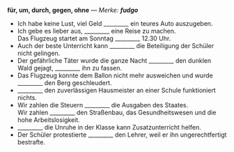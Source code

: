 **für, um, durch, gegen, ohne** — _Merke: **fudgo**_
- Ich habe keine Lust, viel Geld _________ ein teures Auto auszugeben.  
- Ich gebe es lieber aus, _________ eine Reise zu machen.  
  Das Flugzeug startet am Sonntag _________ 12.30 Uhr.  
- Auch der beste Unterricht kann _________ die Beteiligung der Schüler nicht gelingen.  
- Der gefährliche Täter wurde die ganze Nacht _________ den dunklen Wald gejagt, _________ ihn zu fassen.  
- Das Flugzeug konnte dem Ballon nicht mehr ausweichen und wurde _________ den Berg geschleudert.  
- _________ den zuverlässigen Hausmeister an einer Schule funktioniert nichts.  
- Wir zahlen die Steuern _________ die Ausgaben des Staates.  
  Wir zahlen _________ den Straßenbau, das Gesundheitswesen und die hohe Arbeitslosigkeit.  
- _________ die Unruhe in der Klasse kann Zusatzunterricht helfen.  
- Der Schüler protestierte _________ den Lehrer, weil er ihn ungerechtfertigt bestrafte.